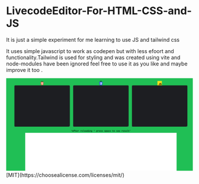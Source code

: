 # LivecodeEditor-For-HTML-CSS-and-JS
It is just a simple experiment for me learning to use JS and tailwind css


It uses simple javascript to work as codepen but with less efoort and functionality.Tailwind is used for styling and was created using vite and node-modules have been ignored feel free to use it as you like and maybe improve it too .

<img src="https://github.com/2dumbpotato/LivecodeEditor-For-HTML-CSS-and-JS/blob/main/Live_Code_Editor_-_2023-06-21_15.07.33.png">
[MIT](https://choosealicense.com/licenses/mit/)
